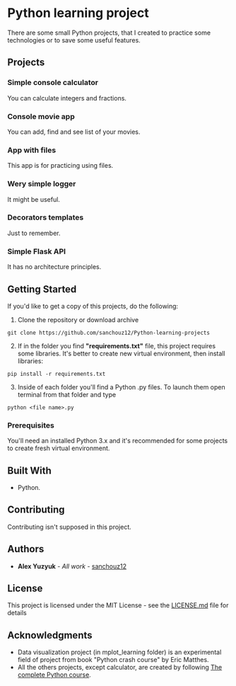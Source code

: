 # Python learning project

There are some small Python projects, that I created to practice some technologies or to save some useful features.

## Projects
### Simple console calculator
You can calculate integers and fractions.

### Console movie app
You can add, find and see list of your movies.

### App with files
This app is for practicing using files.

### Wery simple logger
It might be useful.

### Decorators templates
Just to remember.

### Simple Flask API
It has no architecture principles.

## Getting Started

If you'd like to get a copy of this projects, do the following:
1. Clone the repository or download archive 
```
git clone https://github.com/sanchouz12/Python-learning-projects
```
2. If in the folder you find **"requirements.txt"** file, this project requires some libraries. It's better to create new virtual environment, then install libraries:
```
pip install -r requirements.txt
```
3. Inside of each folder you'll find a Python .py files. To launch them open terminal from that folder and type
```
python <file name>.py
```

### Prerequisites

You'll need an installed Python 3.x and it's recommended for some projects to create fresh virtual environment.

## Built With

* Python.

## Contributing

Contributing isn't supposed in this project.

## Authors

* **Alex Yuzyuk** - *All work* - [sanchouz12](https://github.com/sanchouz12)

## License

This project is licensed under the MIT License - see the [LICENSE.md](LICENSE.md) file for details

## Acknowledgments

* Data visualization project (in mplot_learning folder) is an experimental field of project from book "Python crash course" by Eric Matthes.
* All the others projects, except calculator, are created by following [The complete Python course](https://www.udemy.com/course/the-complete-python-course/).

